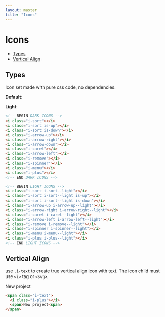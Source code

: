 ```yaml
---
layout: master
title: "Icons"
---
```


# Icons

- [Types](#types)
- [Vertical Align](#vertical-align)

## Types

Icon set made with pure css code, no dependencies.

**Default**:
<div class="u-mb-15">
  <div class="icon-wrapper">
    <i class="i-sort"></i>
  </div>
  <div class="icon-wrapper">
    <i class="i-sort is-up"></i>
  </div>
  <div class="icon-wrapper">
    <i class="i-sort is-down"></i>
  </div>
  <div class="icon-wrapper">
    <i class="i-arrow-up"></i>
  </div>
  <div class="icon-wrapper">
    <i class="i-arrow-right"></i>
  </div>
  <div class="icon-wrapper">
    <i class="i-caret"></i>
  </div>
  <div class="icon-wrapper">
    <i class="i-arrow-left"></i>
  </div>
  <div class="icon-wrapper">
    <i class="i-remove"></i>
  </div>
  <div class="icon-wrapper">
    <i class="i-spinner"></i>
  </div>
  <div class="icon-wrapper">
    <i class="i-menu"></i>
  </div>
  <div class="icon-wrapper">
    <i class="i-plus"></i>
  </div>
</div>

**Light**:
<div class="u-mb-15">
  <div class="icon-wrapper u-bg-primary">
    <i class="i-sort i-sort--light"></i>
  </div>
  <div class="icon-wrapper u-bg-primary">
    <i class="i-sort i-sort--light is-up"></i>
  </div>
  <div class="icon-wrapper u-bg-primary">
    <i class="i-sort i-sort--light is-down"></i>
  </div>
  <div class="icon-wrapper u-bg-primary">
    <i class="i-arrow-up i-arrow-up--light"></i>
  </div>
  <div class="icon-wrapper u-bg-primary">
    <i class="i-arrow-right i-arrow-right--light"></i>
  </div>
  <div class="icon-wrapper u-bg-primary">
    <i class="i-caret i-caret--light"></i>
  </div>
  <div class="icon-wrapper u-bg-primary">
    <i class="i-arrow-left i-arrow-left--light"></i>
  </div>
  <div class="icon-wrapper u-bg-primary">
    <i class="i-remove i-remove--light"></i>
  </div>
  <div class="icon-wrapper u-bg-primary">
    <i class="i-spinner i-spinner--light"></i>
  </div>
  <div class="icon-wrapper u-bg-primary">
    <i class="i-menu i-menu--light"></i>
  </div>
  <div class="icon-wrapper u-bg-primary">
    <i class="i-plus i-plus--light"></i>
  </div>
</div>

```html
<!-- BEGIN DARK ICONS -->
<i class="i-sort"></i>
<i class="i-sort is-up"></i>
<i class="i-sort is-down"></i>
<i class="i-arrow-up"></i>
<i class="i-arrow-right"></i>
<i class="i-arrow-down"></i>
<i class="i-caret"></i>
<i class="i-arrow-left"></i>
<i class="i-remove"></i>
<i class="i-spinner"></i>
<i class="i-menu"></i>
<i class="i-plus"></i>
<!-- END DARK ICONS -->

<!-- BEGIN LIGHT ICONS -->
<i class="i-sort i-sort--light"></i>
<i class="i-sort i-sort--light is-up"></i>
<i class="i-sort i-sort--light is-down"></i>
<i class="i-arrow-up i-arrow-up--light"></i>
<i class="i-arrow-right i-arrow-right--light"></i>
<i class="i-caret i-caret--light"></i>
<i class="i-arrow-left i-arrow-left--light"></i>
<i class="i-remove i-remove--light"></i>
<i class="i-spinner i-spinner--light"></i>
<i class="i-menu i-menu--light"></i>
<i class="i-plus i-plus--light"></i>
<!-- END LIGHT ICONS -->
```

## Vertical Align

use `.i-text` to create true vertical align icon with text. The icon child must use `<i>` tag or `<svg>`.

<span class="i-text">
  <i class="i-plus"></i>
  <span>New project<span>
</span>

```html
<span class="i-text">
  <i class="i-plus"></i>
  <span>New project<span>
</span>
```
